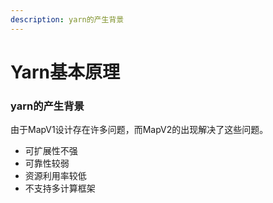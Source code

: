 ```yaml
---
description: yarn的产生背景
---
```


# Yarn基本原理

### yarn的产生背景

由于MapV1设计存在许多问题，而MapV2的出现解决了这些问题。

* 可扩展性不强
* 可靠性较弱
* 资源利用率较低
* 不支持多计算框架

# 



